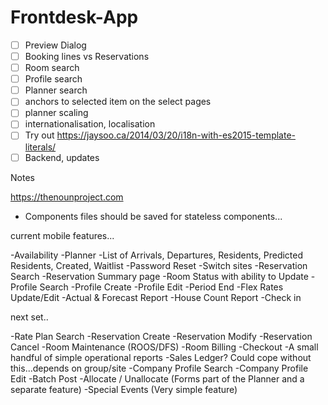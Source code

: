 # Frontdesk-App

- [ ] Preview Dialog
- [ ] Booking lines vs Reservations
- [ ] Room search
- [ ] Profile search 
- [ ] Planner search
- [ ] anchors to selected item on the select pages
- [ ] planner scaling
- [ ] internationalisation, localisation
- [ ] Try out https://jaysoo.ca/2014/03/20/i18n-with-es2015-template-literals/
- [ ] Backend, updates

Notes

https://thenounproject.com
- Components files should be saved for stateless components...



current mobile features...

-Availability 
-Planner
-List of Arrivals, Departures, Residents, Predicted Residents, Created, Waitlist
-Password Reset
-Switch sites
-Reservation Search
-Reservation Summary page
-Room Status with ability to Update
-Profile Search
-Profile Create
-Profile Edit
-Period End
-Flex Rates Update/Edit
-Actual & Forecast Report
-House Count Report
-Check in

next set..

-Rate Plan Search
-Reservation Create
-Reservation Modify
-Reservation Cancel
-Room Maintenance (ROOS/DFS)
-Room Billing
-Checkout
-A small handful of simple operational reports
-Sales Ledger? Could cope without this...depends on group/site
-Company Profile Search
-Company Profile Edit
-Batch Post
-Allocate / Unallocate (Forms part of the Planner and a separate feature)
-Special Events (Very simple feature)

